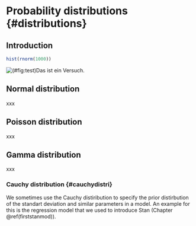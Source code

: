 
# Probability distributions {#distributions}

## Introduction


```r
hist(rnorm(1000))
```

![(\#fig:test)Das ist ein Versuch.](05-distributions_files/figure-docx/test-1.png)


## Normal distribution
xxx

## Poisson distribution
xxx

## Gamma distribution
xxx

### Cauchy distribution {#cauchydistri}
We sometimes use the Cauchy distiribution to specify the prior distirbution of the standart deviation and similar parameters in a model. An example for this is the regression model that we used to introduce Stan (Chapter \@ref(firststanmod)).


